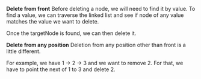 **Delete from front**
Before deleting a node, we will need to find it by value. To find a value, we can traverse the linked list and see if node of any value matches the value we want to delete.

Once the targetNode is found, we can then delete it.

**Delete from any position**
Deletion from any position other than front is a little different.

For example, we have 1 -> 2 -> 3 and we want to remove 2.
For that, we have to point the next of 1 to 3 and delete 2.
